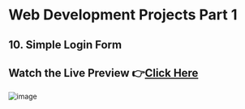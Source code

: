 # Web Development Projects Part 1

## 10. Simple Login Form

## Watch the Live Preview 👉[Click Here](https://ashutosh-pmishra.github.io/Web-Development-Projects-Part-1/10-Simple_Login_Form/)
![image]()

